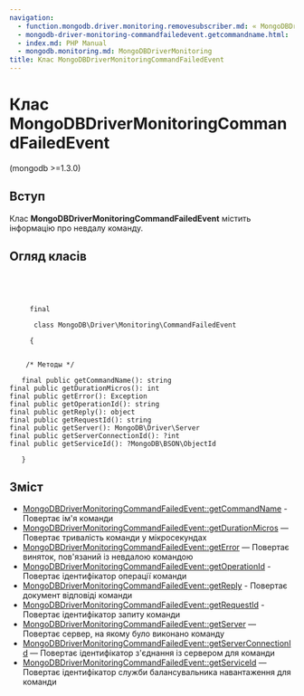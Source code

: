 ```yaml
---
navigation:
  - function.mongodb.driver.monitoring.removesubscriber.md: « MongoDBDriverMonitoringremoveSubscriber
  - mongodb-driver-monitoring-commandfailedevent.getcommandname.html: 'MongoDBDriverMonitoringCommandFailedEvent::getCommandName »'
  - index.md: PHP Manual
  - mongodb.monitoring.md: MongoDBDriverMonitoring
title: Клас MongoDBDriverMonitoringCommandFailedEvent
---
```

# Клас MongoDBDriverMonitoringCommandFailedEvent

(mongodb >=1.3.0)

## Вступ

Клас **MongoDBDriverMonitoringCommandFailedEvent** містить інформацію про невдалу команду.

## Огляд класів

```classsynopsis



    
     final
     
      class MongoDB\Driver\Monitoring\CommandFailedEvent
     
     {


    /* Методы */
    
   final public getCommandName(): string
final public getDurationMicros(): int
final public getError(): Exception
final public getOperationId(): string
final public getReply(): object
final public getRequestId(): string
final public getServer(): MongoDB\Driver\Server
final public getServerConnectionId(): ?int
final public getServiceId(): ?MongoDB\BSON\ObjectId

   }
```

## Зміст

-   [MongoDBDriverMonitoringCommandFailedEvent::getCommandName](mongodb-driver-monitoring-commandfailedevent.getcommandname.html) - Повертає ім'я команди
-   [MongoDBDriverMonitoringCommandFailedEvent::getDurationMicros](mongodb-driver-monitoring-commandfailedevent.getdurationmicros.html) — Повертає тривалість команди у мікросекундах
-   [MongoDBDriverMonitoringCommandFailedEvent::getError](mongodb-driver-monitoring-commandfailedevent.geterror.html) — Повертає виняток, пов'язаний із невдалою командою
-   [MongoDBDriverMonitoringCommandFailedEvent::getOperationId](mongodb-driver-monitoring-commandfailedevent.getoperationid.html) - Повертає ідентифікатор операції команди
-   [MongoDBDriverMonitoringCommandFailedEvent::getReply](mongodb-driver-monitoring-commandfailedevent.getreply.html) - Повертає документ відповіді команди
-   [MongoDBDriverMonitoringCommandFailedEvent::getRequestId](mongodb-driver-monitoring-commandfailedevent.getrequestid.html) - Повертає ідентифікатор запиту команди
-   [MongoDBDriverMonitoringCommandFailedEvent::getServer](mongodb-driver-monitoring-commandfailedevent.getserver.html) — Повертає сервер, на якому було виконано команду
-   [MongoDBDriverMonitoringCommandFailedEvent::getServerConnectionId](mongodb-driver-monitoring-commandfailedevent.getserverconnectionid.html) — Повертає ідентифікатор з'єднання із сервером для команди
-   [MongoDBDriverMonitoringCommandFailedEvent::getServiceId](mongodb-driver-monitoring-commandfailedevent.getserviceid.html) — Повертає ідентифікатор служби балансувальника навантаження для команди
